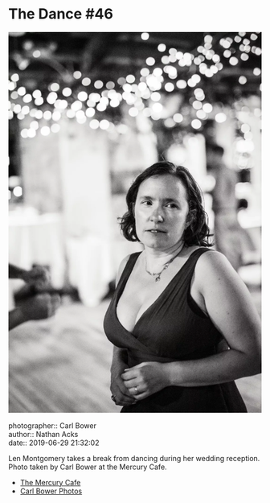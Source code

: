 # The Dance #46

![Len Montgomery takes a break from dancing](assets/2019-06-29-set-4-the-dance-46.webp)

photographer:: Carl Bower  
author:: Nathan Acks  
date:: 2019-06-29 21:32:02

Len Montgomery takes a break from dancing during her wedding reception. Photo taken by Carl Bower at the Mercury Cafe.

* [The Mercury Cafe](http://mercurycafe.com)
* [Carl Bower Photos](https://carlbowerphotos.com)
